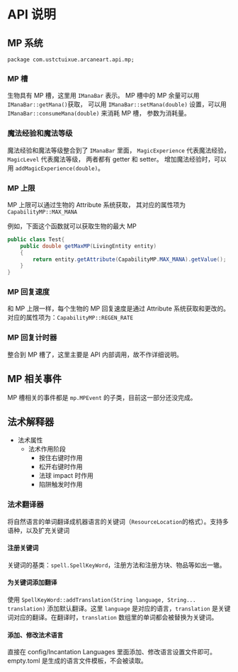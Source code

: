 # API 说明

## MP 系统

`package com.ustctuixue.arcaneart.api.mp;`

### MP 槽
生物具有 MP 槽，这里用 `IManaBar` 表示。
MP 槽中的 MP 余量可以用 `IManaBar::getMana()`获取，
可以用 `IManaBar::setMana(double)` 设置，可以用 
`IManaBar::consumeMana(double)` 来消耗 MP 槽，
参数为消耗量。

### 魔法经验和魔法等级

魔法经验和魔法等级整合到了 `IManaBar` 里面，
`MagicExperience` 代表魔法经验，
`MagicLevel` 代表魔法等级，
两者都有 getter 和 setter。
增加魔法经验时，可以用 `addMagicExperience(double)`。

### MP 上限
MP 上限可以通过生物的 Attribute 系统获取，
其对应的属性项为 `CapabilityMP::MAX_MANA`

例如，下面这个函数就可以获取生物的最大 MP
```java
public class Test{
    public double getMaxMP(LivingEntity entity)
    {
        return entity.getAttribute(CapabilityMP.MAX_MANA).getValue();
    }
}
```

### MP 回复速度
和 MP 上限一样，每个生物的 MP 回复速度是通过 Attribute 系统获取和更改的。
对应的属性项为：`CapabilityMP::REGEN_RATE`

### MP 回复计时器

整合到 MP 槽了，这里主要是 API 内部调用，故不作详细说明。

## MP 相关事件

MP 槽相关的事件都是 `mp.MPEvent` 的子类，目前这一部分还没完成。



## 法术解释器

- 法术属性
  - 法术作用阶段
    - 按住右键时作用
    - 松开右键时作用
    - 法球 impact 时作用
    - 陷阱触发时作用



### 法术翻译器

将自然语言的单词翻译成机器语言的关键词（`ResourceLocation`的格式）。支持多语种，以及扩充关键词

#### 注册关键词

关键词的基类：`spell.SpellKeyWord`，注册方法和注册方块、物品等如出一辙。

#### 为关键词添加翻译

使用 `SpellKeyWord::addTranslation(String language, String... translation)` 添加默认翻译。这里 `language` 是对应的语言，`translation` 是关键词对应的翻译。在翻译时，`translation` 数组里的单词都会被替换为关键词。

#### 添加、修改法术语言

直接在 config/Incantation Languages 里面添加、修改语言设置文件即可。empty.toml 是生成的语言文件模板，不会被读取。